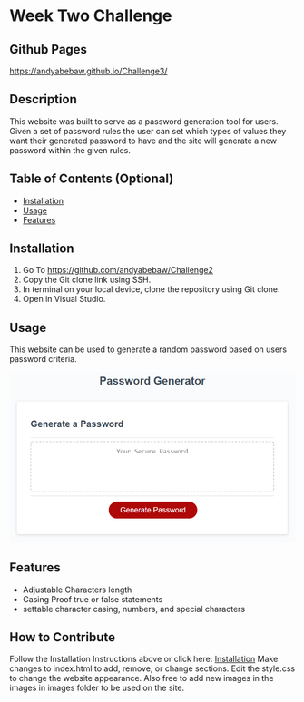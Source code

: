 # Week Two Challenge

## Github Pages
https://andyabebaw.github.io/Challenge3/
 
## Description

This website was built to serve as a password generation tool for users.  Given a set of password rules the user can set which types of values they want their generated password to have and the site will generate a new password within the given rules.


## Table of Contents (Optional)

- [Installation](#installation)
- [Usage](#usage)
- [Features](#features)

## Installation

1. Go To https://github.com/andyabebaw/Challenge2
2. Copy the Git clone link using SSH.
3. In terminal on your local device, clone the repository using Git clone.
4. Open in Visual Studio.

## Usage

This website can be used to generate a random password based on users password criteria.

![alt Screenshot](./Assets/03-javascript-homework-demo.png)

## Features

- Adjustable Characters length
- Casing Proof true or false statements
- settable character casing, numbers, and special characters


## How to Contribute

Follow the Installation Instructions above or click here: [Installation](#installation)
Make changes to index.html to add, remove, or change sections.  Edit the style.css to change the website appearance.  Also free to add new images in the images in images folder to be used on the site.



